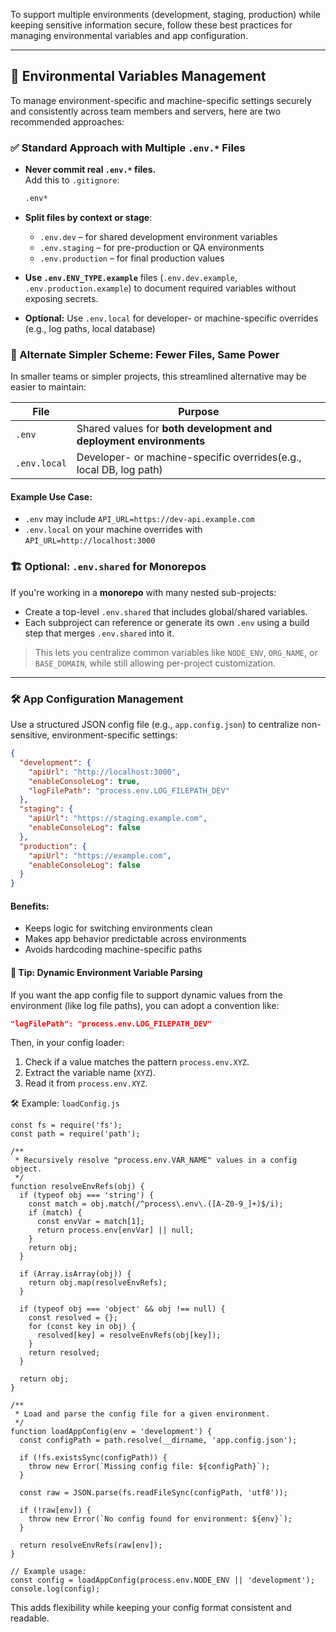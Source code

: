 To support multiple environments (development, staging, production) while keeping sensitive information secure, follow these best practices for managing environmental variables and app configuration.

---

## 🌱 Environmental Variables Management

To manage environment-specific and machine-specific settings securely and consistently across team members and servers, here are two recommended approaches:

### ✅ Standard Approach with Multiple `.env.*` Files

- **Never commit real `.env.*` files.**  
    Add this to `.gitignore`:
    ```bash
    .env*
    ```

- **Split files by context or stage**:
    - `.env.dev` – for shared development environment variables
    - `.env.staging` – for pre-production or QA environments
    - `.env.production` – for final production values
    
- **Use `.env.ENV_TYPE.example`** files (`.env.dev.example`, `.env.production.example`) to document required variables without exposing secrets.

- **Optional:** Use `.env.local` for developer- or machine-specific overrides (e.g., log paths, local database)

### 🧩 Alternate Simpler Scheme: Fewer Files, Same Power

In smaller teams or simpler projects, this streamlined alternative may be easier to maintain:

|File|Purpose|
|---|---|
|`.env`|Shared values for **both development and deployment environments**|
|`.env.local`|Developer- or machine-specific overrides(e.g., local DB, log path)|
#### Example Use Case:
- `.env` may include `API_URL=https://dev-api.example.com`
- `.env.local` on your machine overrides with `API_URL=http://localhost:3000`

### 🏗 Optional: `.env.shared` for Monorepos

If you're working in a **monorepo** with many nested sub-projects:
- Create a top-level `.env.shared` that includes global/shared variables.
- Each subproject can reference or generate its own `.env` using a build step that merges `.env.shared` into it.

> This lets you centralize common variables like `NODE_ENV`, `ORG_NAME`, or `BASE_DOMAIN`, while still allowing per-project customization.


---

### 🛠️ App Configuration Management

Use a structured JSON config file (e.g., `app.config.json`) to centralize non-sensitive, environment-specific settings:

```json
{
  "development": {
    "apiUrl": "http://localhost:3000",
    "enableConsoleLog": true,
    "logFilePath": "process.env.LOG_FILEPATH_DEV"
  },
  "staging": {
    "apiUrl": "https://staging.example.com",
    "enableConsoleLog": false
  },
  "production": {
    "apiUrl": "https://example.com",
    "enableConsoleLog": false
  }
}
```

#### Benefits:

- Keeps logic for switching environments clean
- Makes app behavior predictable across environments
- Avoids hardcoding machine-specific paths

#### 🧠 Tip: Dynamic Environment Variable Parsing

If you want the app config file to support dynamic values from the environment (like log file paths), you can adopt a convention like:

```json
"logFilePath": "process.env.LOG_FILEPATH_DEV"
```

Then, in your config loader:

1. Check if a value matches the pattern `process.env.XYZ`.
2. Extract the variable name (`XYZ`).
3. Read it from `process.env.XYZ`.

🛠 Example: `loadConfig.js`
```
const fs = require('fs');
const path = require('path');

/**
 * Recursively resolve "process.env.VAR_NAME" values in a config object.
 */
function resolveEnvRefs(obj) {
  if (typeof obj === 'string') {
    const match = obj.match(/^process\.env\.([A-Z0-9_]+)$/i);
    if (match) {
      const envVar = match[1];
      return process.env[envVar] || null;
    }
    return obj;
  }

  if (Array.isArray(obj)) {
    return obj.map(resolveEnvRefs);
  }

  if (typeof obj === 'object' && obj !== null) {
    const resolved = {};
    for (const key in obj) {
      resolved[key] = resolveEnvRefs(obj[key]);
    }
    return resolved;
  }

  return obj;
}

/**
 * Load and parse the config file for a given environment.
 */
function loadAppConfig(env = 'development') {
  const configPath = path.resolve(__dirname, 'app.config.json');

  if (!fs.existsSync(configPath)) {
    throw new Error(`Missing config file: ${configPath}`);
  }

  const raw = JSON.parse(fs.readFileSync(configPath, 'utf8'));

  if (!raw[env]) {
    throw new Error(`No config found for environment: ${env}`);
  }

  return resolveEnvRefs(raw[env]);
}

// Example usage:
const config = loadAppConfig(process.env.NODE_ENV || 'development');
console.log(config);
```

This adds flexibility while keeping your config format consistent and readable.